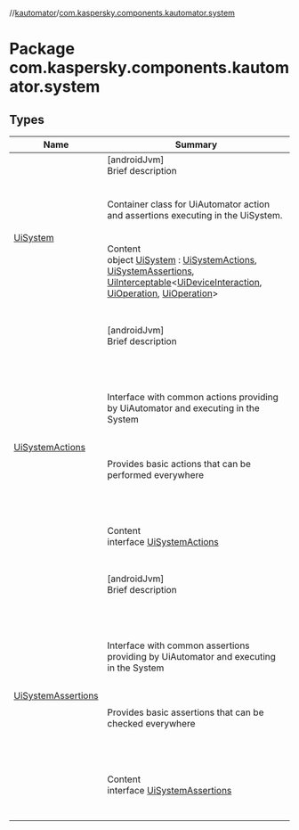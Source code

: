 //[kautomator](../index.md)/[com.kaspersky.components.kautomator.system](index.md)



# Package com.kaspersky.components.kautomator.system  


## Types  
  
|  Name|  Summary| 
|---|---|
| [UiSystem](-ui-system/index.md)| [androidJvm]  <br>Brief description  <br><br><br>Container class for UiAutomator action and assertions executing in the UiSystem.<br><br>  <br>Content  <br>object [UiSystem](-ui-system/index.md) : [UiSystemActions](-ui-system-actions/index.md), [UiSystemAssertions](-ui-system-assertions/index.md), [UiInterceptable](../com.kaspersky.components.kautomator.intercept.base/-ui-interceptable/index.md)<[UiDeviceInteraction](../com.kaspersky.components.kautomator.intercept.interaction/-ui-device-interaction/index.md), [UiOperation](../com.kaspersky.components.kautomator.intercept.operation/-ui-operation/index.md)<UiDevice>, [UiOperation](../com.kaspersky.components.kautomator.intercept.operation/-ui-operation/index.md)<UiDevice>>   <br><br><br>
| [UiSystemActions](-ui-system-actions/index.md)| [androidJvm]  <br>Brief description  <br><br><br><br><br>Interface with common actions providing by UiAutomator and executing in the System<br><br><br><br>Provides basic actions that can be performed everywhere<br><br><br><br>  <br>Content  <br>interface [UiSystemActions](-ui-system-actions/index.md)  <br><br><br>
| [UiSystemAssertions](-ui-system-assertions/index.md)| [androidJvm]  <br>Brief description  <br><br><br><br><br>Interface with common assertions providing by UiAutomator and executing in the System<br><br><br><br>Provides basic assertions that can be checked everywhere<br><br><br><br>  <br>Content  <br>interface [UiSystemAssertions](-ui-system-assertions/index.md)  <br><br><br>

